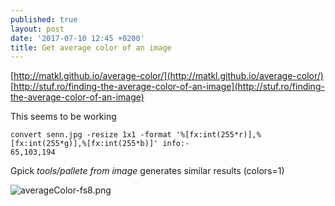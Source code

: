 ```yaml
---
published: true
layout: post
date: '2017-07-10 12:45 +0200'
title: Get average color of an image
---
```

[http://matkl.github.io/average-color/](http://matkl.github.io/average-color/)  
[http://stuf.ro/finding-the-average-color-of-an-image](http://stuf.ro/finding-the-average-color-of-an-image)

This seems to be working

    convert senn.jpg -resize 1x1 -format '%[fx:int(255*r)],%[fx:int(255*g)],%[fx:int(255*b)]' info:-
    65,103,194
    
Gpick *tools/pallete from image* generates similar results (colors=1)

![averageColor-fs8.png]({{site.baseurl}}/media/averageColor-fs8.png)
